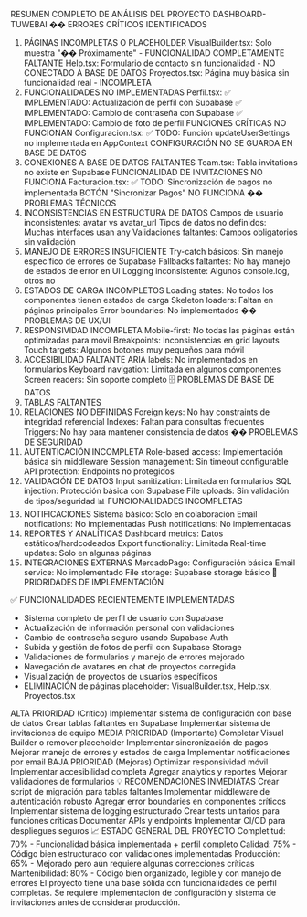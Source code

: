 RESUMEN COMPLETO DE ANÁLISIS DEL PROYECTO DASHBOARD-TUWEBAI
�� ERRORES CRÍTICOS IDENTIFICADOS
1. PÁGINAS INCOMPLETAS O PLACEHOLDER
VisualBuilder.tsx: Solo muestra "�� Próximamente" - FUNCIONALIDAD COMPLETAMENTE FALTANTE
Help.tsx: Formulario de contacto sin funcionalidad - NO CONECTADO A BASE DE DATOS
Proyectos.tsx: Página muy básica sin funcionalidad real - INCOMPLETA
2. FUNCIONALIDADES NO IMPLEMENTADAS
Perfil.tsx:
✅ IMPLEMENTADO: Actualización de perfil con Supabase
✅ IMPLEMENTADO: Cambio de contraseña con Supabase
✅ IMPLEMENTADO: Cambio de foto de perfil
FUNCIONES CRÍTICAS NO FUNCIONAN
Configuracion.tsx:
✅ TODO: Función updateUserSettings no implementada en AppContext
CONFIGURACIÓN NO SE GUARDA EN BASE DE DATOS
3. CONEXIONES A BASE DE DATOS FALTANTES
Team.tsx:
Tabla invitations no existe en Supabase
FUNCIONALIDAD DE INVITACIONES NO FUNCIONA
Facturacion.tsx:
✅ TODO: Sincronización de pagos no implementada
BOTÓN "Sincronizar Pagos" NO FUNCIONA
�� PROBLEMAS TÉCNICOS
4. INCONSISTENCIAS EN ESTRUCTURA DE DATOS
Campos de usuario inconsistentes: avatar vs avatar_url
Tipos de datos no definidos: Muchas interfaces usan any
Validaciones faltantes: Campos obligatorios sin validación
5. MANEJO DE ERRORES INSUFICIENTE
Try-catch básicos: Sin manejo específico de errores de Supabase
Fallbacks faltantes: No hay manejo de estados de error en UI
Logging inconsistente: Algunos console.log, otros no
6. ESTADOS DE CARGA INCOMPLETOS
Loading states: No todos los componentes tienen estados de carga
Skeleton loaders: Faltan en páginas principales
Error boundaries: No implementados
�� PROBLEMAS DE UX/UI
7. RESPONSIVIDAD INCOMPLETA
Mobile-first: No todas las páginas están optimizadas para móvil
Breakpoints: Inconsistencias en grid layouts
Touch targets: Algunos botones muy pequeños para móvil
8. ACCESIBILIDAD FALTANTE
ARIA labels: No implementados en formularios
Keyboard navigation: Limitada en algunos componentes
Screen readers: Sin soporte completo
🗄️ PROBLEMAS DE BASE DE DATOS
9. TABLAS FALTANTES
10. RELACIONES NO DEFINIDAS
Foreign keys: No hay constraints de integridad referencial
Indexes: Faltan para consultas frecuentes
Triggers: No hay para mantener consistencia de datos
�� PROBLEMAS DE SEGURIDAD
11. AUTENTICACIÓN INCOMPLETA
Role-based access: Implementación básica sin middleware
Session management: Sin timeout configurable
API protection: Endpoints no protegidos
12. VALIDACIÓN DE DATOS
Input sanitization: Limitada en formularios
SQL injection: Protección básica con Supabase
File uploads: Sin validación de tipos/seguridad
📊 FUNCIONALIDADES INCOMPLETAS
13. NOTIFICACIONES
Sistema básico: Solo en colaboración
Email notifications: No implementadas
Push notifications: No implementadas
14. REPORTES Y ANALÍTICAS
Dashboard metrics: Datos estáticos/hardcodeados
Export functionality: Limitada
Real-time updates: Solo en algunas páginas
15. INTEGRACIONES EXTERNAS
MercadoPago: Configuración básica
Email service: No implementado
File storage: Supabase storage básico
🎯 PRIORIDADES DE IMPLEMENTACIÓN

✅ FUNCIONALIDADES RECIENTEMENTE IMPLEMENTADAS
- Sistema completo de perfil de usuario con Supabase
- Actualización de información personal con validaciones
- Cambio de contraseña seguro usando Supabase Auth
- Subida y gestión de fotos de perfil con Supabase Storage
- Validaciones de formularios y manejo de errores mejorado
- Navegación de avatares en chat de proyectos corregida
- Visualización de proyectos de usuarios específicos
- ELIMINACIÓN de páginas placeholder: VisualBuilder.tsx, Help.tsx, Proyectos.tsx

ALTA PRIORIDAD (Crítico)
Implementar sistema de configuración con base de datos
Crear tablas faltantes en Supabase
Implementar sistema de invitaciones de equipo
MEDIA PRIORIDAD (Importante)
Completar Visual Builder o remover placeholder
Implementar sincronización de pagos
Mejorar manejo de errores y estados de carga
Implementar notificaciones por email
BAJA PRIORIDAD (Mejoras)
Optimizar responsividad móvil
Implementar accesibilidad completa
Agregar analytics y reportes
Mejorar validaciones de formularios
💡 RECOMENDACIONES INMEDIATAS
Crear script de migración para tablas faltantes
Implementar middleware de autenticación robusto
Agregar error boundaries en componentes críticos
Implementar sistema de logging estructurado
Crear tests unitarios para funciones críticas
Documentar APIs y endpoints
Implementar CI/CD para despliegues seguros
📈 ESTADO GENERAL DEL PROYECTO
Completitud: 70% - Funcionalidad básica implementada + perfil completo
Calidad: 75% - Código bien estructurado con validaciones implementadas
Producción: 65% - Mejorado pero aún requiere algunas correcciones críticas
Mantenibilidad: 80% - Código bien organizado, legible y con manejo de errores
El proyecto tiene una base sólida con funcionalidades de perfil completas. Se requiere implementación de configuración y sistema de invitaciones antes de considerar producción.
